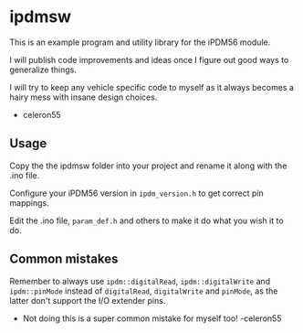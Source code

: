 ipdmsw
======

This is an example program and utility library for the iPDM56 module.

I will publish code improvements and ideas once I figure out good ways to
generalize things.

I will try to keep any vehicle specific code to myself as it always becomes a
hairy mess with insane design choices.

- celeron55


Usage
-----

Copy the the ipdmsw folder into your project and rename it along with the .ino
file.

Configure your iPDM56 version in `ipdm_version.h` to get correct pin mappings.

Edit the .ino file, `param_def.h` and others to make it do what you wish it to
do.


Common mistakes
---------------

Remember to always use `ipdm::digitalRead`, `ipdm::digitalWrite` and `ipdm::pinMode` instead of `digitalRead`, `digitalWrite` and `pinMode`, as the latter don't support the I/O extender pins.
* Not doing this is a super common mistake for myself too! -celeron55

